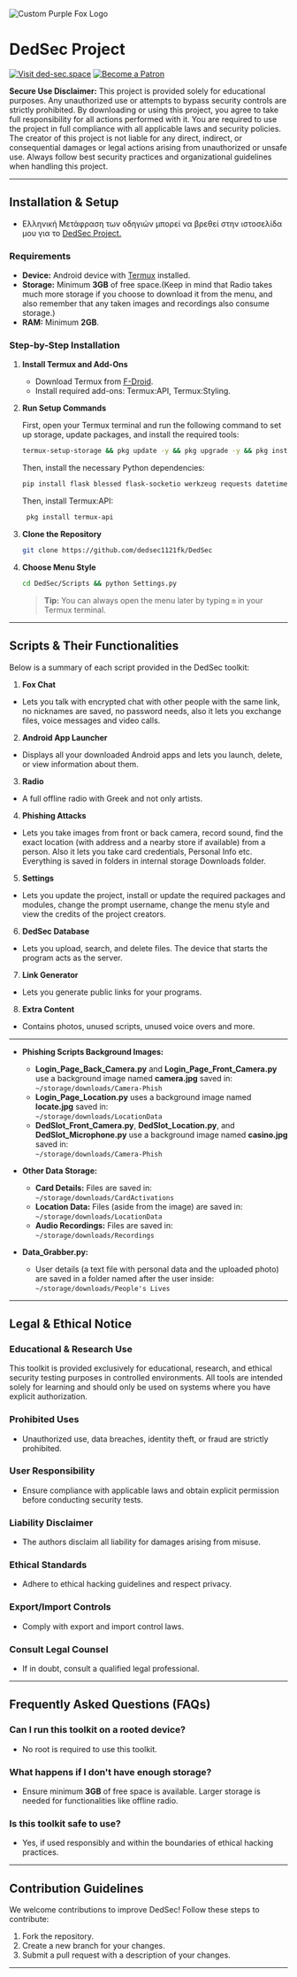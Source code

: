 ![Custom Purple Fox Logo](https://github.com/dedsec1121fk/DedSec/blob/f5fabcbd129e7cc233a728f78299a4db5abd00fb/Extra%20Content/Images/Custom%20Purple%20Fox%20Logo.png?raw=true)

# DedSec Project

[![Visit ded-sec.space](https://img.shields.io/badge/🌐%20Website-ded--sec.space-007EC6?style=for-the-badge)](https://www.ded-sec.space)
[![Become a Patron](https://img.shields.io/badge/Patreon-Become%20a%20Patron-orange?logo=patreon)](https://www.patreon.com/c/dedsec1121fk/membership?redirect=true)

**Secure Use Disclaimer:**
This project is provided solely for educational purposes. Any unauthorized use or attempts to bypass security controls are strictly prohibited. By downloading or using this project, you agree to take full responsibility for all actions performed with it. You are required to use the project in full compliance with all applicable laws and security policies. The creator of this project is not liable for any direct, indirect, or consequential damages or legal actions arising from unauthorized or unsafe use. Always follow best security practices and organizational guidelines when handling this project.

---

## Installation & Setup

- Ελληνική Μετάφραση των οδηγιών μπορεί να βρεθεί στην ιστοσελίδα μου για το [DedSec Project.](https://www.ded-sec.space)

### Requirements
- **Device:** Android device with [Termux](https://f-droid.org/) installed.
- **Storage:** Minimum **3GB** of free space.(Keep in mind that Radio takes much more storage if you choose to download it from the menu, and also remember that any taken images and recordings also consume storage.)
- **RAM:** Minimum **2GB**.

### Step-by-Step Installation

1. **Install Termux and Add-Ons**
   - Download Termux from [F-Droid](https://f-droid.org/).
   - Install required add-ons: Termux:API, Termux:Styling.

2. **Run Setup Commands**

   First, open your Termux terminal and run the following command to set up storage, update packages, and install the required tools:

   ```bash
   termux-setup-storage && pkg update -y && pkg upgrade -y && pkg install python git fzf nodejs openssh nano jq wget unzip curl proot openssl aapt rust cloudflared
   ```

   Then, install the necessary Python dependencies:

   ```bash
   pip install flask blessed flask-socketio werkzeug requests datetime geopy pydub pycryptodome mutagen rust cryptography phonenumbers pycountry
   ```
   
   Then, install Termux:API:

   ```bash
    pkg install termux-api
   ```

3. **Clone the Repository**
   ```bash
   git clone https://github.com/dedsec1121fk/DedSec
   ```

4. **Choose Menu Style**
   ```bash
   cd DedSec/Scripts && python Settings.py
   ```
   > **Tip:** You can always open the menu later by typing `m` in your Termux terminal.

---

## Scripts & Their Functionalities

Below is a summary of each script provided in the DedSec toolkit:

1. **Fox Chat**  
  - Lets you talk with encrypted chat with other people with the same link,  no nicknames are saved, no password needs, also it lets you exchange files, voice messages and video calls.

2. **Android App Launcher**  
  - Displays all your downloaded Android apps and lets you launch, delete, or view information about them.

3. **Radio**  
  - A full offline radio with Greek and not only artists.

4. **Phishing Attacks**  
  - Lets you take images from front or back camera, record sound, find the exact location (with address and a nearby store if available) from a person. Also it lets you take card credentials, Personal Info etc. Everything is saved in folders in internal storage Downloads folder.

5. **Settings**  
  - Lets you update the project, install or update the required packages and modules, change the prompt username, change the menu style and view the credits of the project creators.

6. **DedSec Database**  
  - Lets you upload, search, and delete files. The device that starts the program acts as the server.

7. **Link Generator**  
  - Lets you generate public links for your programs.

8. **Extra Content**  
  - Contains photos, unused scripts, unused voice overs and more.

---

- **Phishing Scripts Background Images:**
  - **Login_Page_Back_Camera.py** and **Login_Page_Front_Camera.py** use a background image named **camera.jpg** saved in:  
    `~/storage/downloads/Camera-Phish`
  - **Login_Page_Location.py** uses a background image named **locate.jpg** saved in:  
    `~/storage/downloads/LocationData`
  - **DedSlot_Front_Camera.py**, **DedSlot_Location.py**, and **DedSlot_Microphone.py** use a background image named **casino.jpg** saved in:  
    `~/storage/downloads/Camera-Phish`

- **Other Data Storage:**
  - **Card Details:** Files are saved in:  
    `~/storage/downloads/CardActivations`
  - **Location Data:** Files (aside from the image) are saved in:  
    `~/storage/downloads/LocationData`
  - **Audio Recordings:** Files are saved in:  
    `~/storage/downloads/Recordings`
- **Data_Grabber.py:**
  - User details (a text file with personal data and the uploaded photo) are saved in a folder named after the user inside:  
    `~/storage/downloads/People's Lives`

---

## Legal & Ethical Notice

### Educational & Research Use
This toolkit is provided exclusively for educational, research, and ethical security testing purposes in controlled environments. All tools are intended solely for learning and should only be used on systems where you have explicit authorization.

### Prohibited Uses
- Unauthorized use, data breaches, identity theft, or fraud are strictly prohibited.

### User Responsibility
- Ensure compliance with applicable laws and obtain explicit permission before conducting security tests.

### Liability Disclaimer
- The authors disclaim all liability for damages arising from misuse.

### Ethical Standards
- Adhere to ethical hacking guidelines and respect privacy.

### Export/Import Controls
- Comply with export and import control laws.

### Consult Legal Counsel
- If in doubt, consult a qualified legal professional.

---

## Frequently Asked Questions (FAQs)

### Can I run this toolkit on a rooted device?
- No root is required to use this toolkit.

### What happens if I don't have enough storage?
- Ensure minimum **3GB** of free space is available. Larger storage is needed for functionalities like offline radio.

### Is this toolkit safe to use?
- Yes, if used responsibly and within the boundaries of ethical hacking practices.

---

## Contribution Guidelines

We welcome contributions to improve DedSec! Follow these steps to contribute:

1. Fork the repository.
2. Create a new branch for your changes.
3. Submit a pull request with a description of your changes.

---
